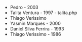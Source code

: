 
- Pedro - 2003
- Talita Ventura - 1997 - talita.php
- Thiago Verissimo 
- Yasmin Marques - 2000
- Daniel Silva Ferrira - 1993
- Thiago Verissimo - 1986

